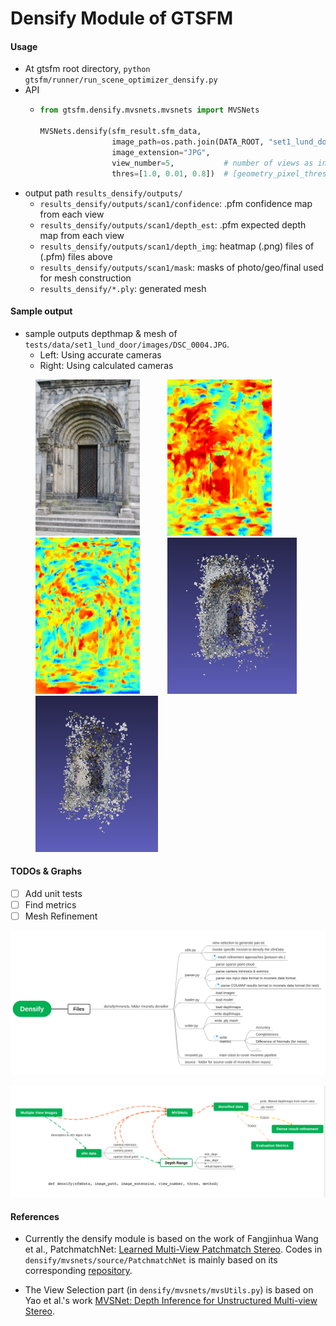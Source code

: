 # Densify Module of GTSFM

#### Usage

* At gtsfm root directory, `python gtsfm/runner/run_scene_optimizer_densify.py`
* API
  * ```python 
    from gtsfm.densify.mvsnets.mvsnets import MVSNets

    MVSNets.densify(sfm_result.sfm_data, 
                    image_path=os.path.join(DATA_ROOT, "set1_lund_door"), 
                    image_extension="JPG",
                    view_number=5,           # number of views as inputs of mvsnets
                    thres=[1.0, 0.01, 0.8])  # [geometry_pixel_threshold, geometry_depth_threshold, photo_threshold]
    ```
* output path `results_densify/outputs/`
  * `results_densify/outputs/scan1/confidence`: .pfm confidence map from each view
  * `results_densify/outputs/scan1/depth_est`: .pfm expected depth map from each view
  * `results_densify/outputs/scan1/depth_img`: heatmap (.png) files of (.pfm) files above
  * `results_densify/outputs/scan1/mask`: masks of photo/geo/final used for mesh construction
  * `results_densify/*.ply`: generated mesh

#### Sample output

* sample outputs depthmap & mesh of `tests/data/set1_lund_door/images/DSC_0004.JPG`. 
  * Left: Using accurate cameras 
  * Right: Using calculated cameras
 
 <p>
 <img src="../../tests/data/set1_lund_door/images/DSC_0004.JPG" height="250" style="margin-left:40px;"/>
 <img src="docs/img/gt_depth_04.png" height="250" style="margin-left:40px;"/>
 <img src="docs/img/gen_depth_04.png" height="250" style="margin-left:40px;"/>
 <img src="docs/img/res-gt-cam.png" height="250" style="margin-left:40px;"/>
 <img src="docs/img/res-gen-cam.png" height="250" style="margin-left:40px;"/>
</p>


#### TODOs & Graphs

- [ ] Add unit tests
- [ ] Find metrics
- [ ] Mesh Refinement

![TODOs](docs/img/den1.png)

![Graph](docs/img/den2.png)

#### References

* Currently the densify module is based on the work of Fangjinhua Wang et al., PatchmatchNet: [Learned Multi-View Patchmatch Stereo](https://arxiv.org/abs/2012.01411). Codes in `densify/mvsnets/source/PatchmatchNet` is mainly based on its corresponding [repository](https://github.com/FangjinhuaWang/PatchmatchNet).

* The View Selection part (in `densify/mvsnets/mvsUtils.py`) is based on Yao et al.'s work [MVSNet: Depth Inference for Unstructured Multi-view Stereo](https://arxiv.org/abs/1804.02505).

